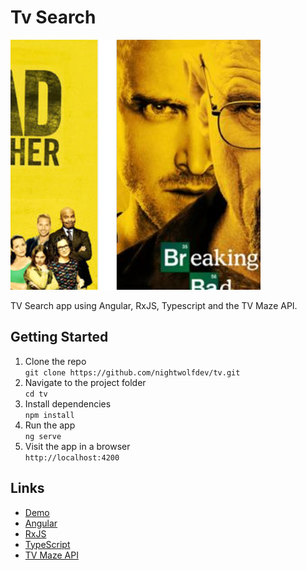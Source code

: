 # Tv Search

![LEGO Search App](./src/assets/tv-search-app.png)

TV Search app using Angular, RxJS, Typescript and the TV Maze API.

## Getting Started

1. Clone the repo  
  `git clone https://github.com/nightwolfdev/tv.git`
2. Navigate to the project folder  
  `cd tv`
3. Install dependencies  
  `npm install`
4. Run the app  
  `ng serve`
5. Visit the app in a browser  
  `http://localhost:4200`

## Links

* [Demo](https://nightwolf.dev/demos/tv)
* [Angular](https://angular.io)
* [RxJS](https://rxjs.dev)
* [TypeScript](https://www.typescriptlang.org)
* [TV Maze API](https://www.tvmaze.com/api)

